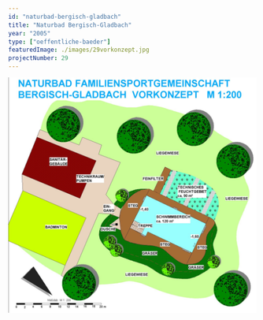 ```yaml
---
id: "naturbad-bergisch-gladbach"
title: "Naturbad Bergisch-Gladbach"
year: "2005"
type: ["oeffentliche-baeder"]
featuredImage: ./images/29vorkonzept.jpg
projectNumber: 29
---
```


![Vorkonzept](./images/29vorkonzept.jpg)